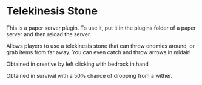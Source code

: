 # Telekinesis Stone

This is a paper server plugin. To use it, put it in the plugins folder of a paper server and then reload the server.

Allows players to use a telekinesis stone that can throw enemies around, 
or grab items from far away. You can even catch and throw arrows in midair!

Obtained in creative by left clicking with bedrock in hand

Obtained in survival with a 50% chance of dropping from a wither.
